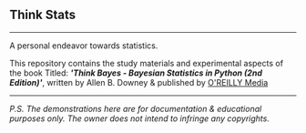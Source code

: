 ## Think Stats 
___
A personal endeavor towards statistics.

This repository contains the study materials and experimental aspects of the book Titled: _**'Think Bayes - Bayesian Statistics in Python (2nd Edition)'**_, written by Allen B. Downey & published by [O'REILLY Media](https://www.oreilly.com/)

___

<i> P.S. The demonstrations here are for documentation & educational purposes only. The owner does not intend to infringe any copyrights.</i>

